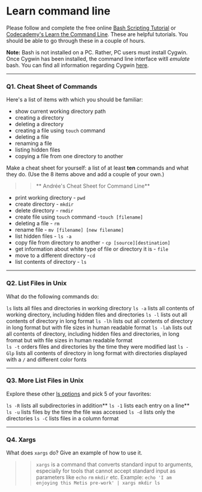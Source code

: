 # Learn command line

Please follow and complete the free online [Bash Scripting Tutorial](https://ryanstutorials.net/bash-scripting-tutorial/) or [Codecademy's Learn the Command Line](https://www.codecademy.com/learn/learn-the-command-line). These are helpful tutorials. You should be able to go through these in a couple of hours.

**Note:** Bash is not installed on a PC. Rather, PC users must install Cygwin. Once Cygwin has been installed, the command line interface witll _emulate_ bash. You can find all information regarding Cygwin [here](https://www.cygwin.com/).

---

### Q1.  Cheat Sheet of Commands  

Here's a list of items with which you should be familiar:  
* show current working directory path
* creating a directory
* deleting a directory
* creating a file using `touch` command
* deleting a file
* renaming a file
* listing hidden files
* copying a file from one directory to another

Make a cheat sheet for yourself: a list of at least **ten** commands and what they do.  (Use the 8 items above and add a couple of your own.)  

>>** Andrée's Cheat Sheet for Command Line**
* print working directory - `pwd`
* create directory - `mkdir`
* delete directory - `rmdir`  
* create file using `touch` command -`touch [filename]` 
* deleting a file - `rm`  
* rename file - `mv [filename] [new filename]`
* list hidden files - `ls -a`
* copy file from directory to another - `cp [source][destination]`    
* get information about white type of file or directory it is - `file`
* move to a different directory -`cd`
* list contents of directory - `ls`

---

### Q2.  List Files in Unix   

What do the following commands do:  
>>
`ls`  lists all files and directories in working directory
`ls -a` lists all contents of working directory, including hidden files and directories 
`ls -l`  lists out all contents of directory in long format
`ls -lh`  lists out all contents of directory in long format but with file sizes in human readable format
`ls -lah`  lists out all contents of directory, including hidden files and directories, in long fromat but with file sizes in human readable format  
`ls -t`  orders files and directories by the time they were modified last
`ls -Glp`  lists all contents of directory in long format with directories displayed with a `/` and different color fonts


---

### Q3.  More List Files in Unix  

Explore these other [ls options](http://www.techonthenet.com/unix/basic/ls.php) and pick 5 of your favorites:

>>
`ls -R` lists all subdirectories in addition**
`ls -1` lists each entry on a  line**
`ls -u` lists files by the time the file was accessed
`ls -d` lists only the directories
`ls -C` lists files in a column format

---

### Q4.  Xargs   

What does `xargs` do? Give an example of how to use it.

> > `xargs` is a command that converts standard input to arguments, especially for tools that cannot accept standard input as parameters like `echo` `rm` `mkdir` etc. Example: `echo 'I am enjoying this Metis pre-work' | xargs mkdir ls`


 

